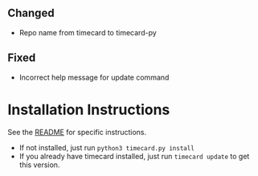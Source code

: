## Changed <!-- omit in toc -->
- Repo name from timecard to timecard-py

## Fixed <!-- omit in toc -->
- Incorrect help message for update command


# Installation Instructions
See the [README](https://github.com/Stephen-Hamilton-C/timecard-py/blob/main/README.md) for specific instructions.
- If not installed, just run `python3 timecard.py install`
- If you already have timecard installed, just run `timecard update` to get this version.
